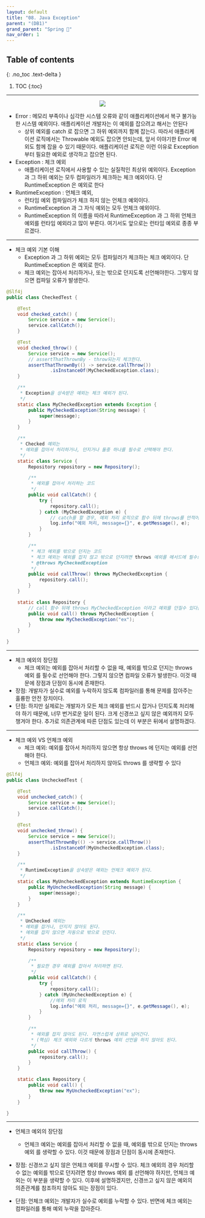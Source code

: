 ```yaml
---
layout: default
title: "08. Java Exception"
parent: "(DB1)"
grand_parent: "Spring 🐍"
nav_order: 1
---
```


## Table of contents
{: .no_toc .text-delta }

1. TOC
{:toc}

---

<p align="center">
  <img src="https://taehyungs-programming-blog.github.io/blog/assets/images/spring/db1/db1-8-1.png"/>
</p>

* Error : 메모리 부족이나 심각한 시스템 오류와 같이 애플리케이션에서 복구 불가능한 시스템 예외이다. 애플리케이션 개발자는 이 예외를 잡으려고 해서는 안된다
    * 상위 예외를 catch 로 잡으면 그 하위 예외까지 함께 잡는다. 따라서 애플리케이션 로직에서는 Throwable 예외도 잡으면 안되는데, 앞서 이야기한 Error 예외도 함께 잡을 수 있기 때문이다. 애플리케이션 로직은 이런 이유로 Exception 부터 필요한 예외로 생각하고 잡으면 된다.
* Exception : 체크 예외 
    * 애플리케이션 로직에서 사용할 수 있는 실질적인 최상위 예외이다. 
Exception 과 그 하위 예외는 모두 컴파일러가 체크하는 체크 예외이다. 단 RuntimeException 은 예외로 한다
* RuntimeException : 언체크 예외, 
    * 런타임 예외 컴파일러가 체크 하지 않는 언체크 예외이다. 
    * RuntimeException 과 그 자식 예외는 모두 언체크 예외이다. 
    * RuntimeException 의 이름을 따라서 RuntimeException 과 그 하위 언체크 예외를 런타임 예외라고 많이 부른다. 여기서도 앞으로는 런타임 예외로 종종 부르겠다.

---

* 체크 예외 기본 이해 
    * Exception 과 그 하위 예외는 모두 컴파일러가 체크하는 체크 예외이다. 단 RuntimeException 은 예외로 한다. 
    * 체크 예외는 잡아서 처리하거나, 또는 밖으로 던지도록 선언해야한다. 그렇지 않으면 컴파일 오류가 발생한다.

```java
@Slf4j
public class CheckedTest {

    @Test
    void checked_catch() {
        Service service = new Service();
        service.callCatch();
    }

    @Test
    void checked_throw() {
        Service service = new Service();
        // assertThatThrownBy - throw되는지 체크한다.
        assertThatThrownBy(() -> service.callThrow())
                .isInstanceOf(MyCheckedException.class);
    }

    /**
     * Exception을 상속받은 예외는 체크 예외가 된다.
     */
    static class MyCheckedException extends Exception {
        public MyCheckedException(String message) {
            super(message);
        }
    }

    /**
     * Checked 예외는
     * 예외를 잡아서 처리하거나, 던지거나 둘중 하나를 필수로 선택해야 한다.
     */
    static class Service {
        Repository repository = new Repository();

        /**
         * 예외를 잡아서 처리하는 코드
         */
        public void callCatch() {
            try {
                repository.call();
            } catch (MyCheckedException e) {
                // catch를 할 경우, 예외 처리 로직으로 함수 뒤에 throws를 안적어도됨.
                log.info("예외 처리, message={}", e.getMessage(), e);
            }
        }

        /**
         * 체크 예외를 밖으로 던지는 코드
         * 체크 예외는 예외를 잡지 않고 밖으로 던지려면 throws 예외를 메서드에 필수로 선언해야한다.
         * @throws MyCheckedException
         */
        public void callThrow() throws MyCheckedException {
            repository.call();
        }
    }

    static class Repository {
        // call 함수 뒤에 throws MyCheckedException 이라고 예외를 던질수 있다를 알려줘야함.
        public void call() throws MyCheckedException {
            throw new MyCheckedException("ex");
        }
    }

}
```

---

* 체크 예외의 장단점 
    * 체크 예외는 예외를 잡아서 처리할 수 없을 때, 예외를 밖으로 던지는 throws 예외 를 필수로 선언해야 한다. 그렇지 않으면 컴파일 오류가 발생한다. 이것 때문에 장점과 단점이 동시에 존재한다. 
* 장점: 개발자가 실수로 예외를 누락하지 않도록 컴파일러를 통해 문제를 잡아주는 훌륭한 안전 장치이다. 
* 단점: 하지만 실제로는 개발자가 모든 체크 예외를 반드시 잡거나 던지도록 처리해야 하기 때문에, 너무 번거로운 일이 된다. 크게 신경쓰고 싶지 않은 예외까지 모두 챙겨야 한다. 추가로 의존관계에 따른 단점도 있는데 이 부분은 뒤에서 설명하겠다.

---

* 체크 예외 VS 언체크 예외 
    * 체크 예외: 예외를 잡아서 처리하지 않으면 항상 throws 에 던지는 예외를 선언해야 한다. 
    * 언체크 예외: 예외를 잡아서 처리하지 않아도 throws 를 생략할 수 있다

```java
@Slf4j
public class UncheckedTest {

    @Test
    void unchecked_catch() {
        Service service = new Service();
        service.callCatch();
    }

    @Test
    void unchecked_throw() {
        Service service = new Service();
        assertThatThrownBy(() -> service.callThrow())
                .isInstanceOf(MyUncheckedException.class);
    }

    /**
     * RuntimeException을 상속받은 예외는 언체크 예외가 된다.
     */
    static class MyUncheckedException extends RuntimeException {
        public MyUncheckedException(String message) {
            super(message);
        }
    }

    /**
     * UnChecked 예외는
     * 예외를 잡거나, 던지지 않아도 된다.
     * 예외를 잡지 않으면 자동으로 밖으로 던진다.
     */
    static class Service {
        Repository repository = new Repository();

        /**
         * 필요한 경우 예외를 잡아서 처리하면 된다.
         */
        public void callCatch() {
            try {
                repository.call();
            } catch (MyUncheckedException e) {
                //예외 처리 로직
                log.info("예외 처리, message={}", e.getMessage(), e);
            }
        }

        /**
         * 예외를 잡지 않아도 된다. 자연스럽게 상위로 넘어간다.
         * (핵심) 체크 예외와 다르게 throws 예외 선언을 하지 않아도 된다.
         */
        public void callThrow() {
            repository.call();
        }
    }

    static class Repository {
        public void call() {
            throw new MyUncheckedException("ex");
        }
    }

}
```

---

* 언체크 예외의 장단점 
    * 언체크 예외는 예외를 잡아서 처리할 수 없을 때, 예외를 밖으로 던지는 throws 예외 를 생략할 수 있다. 이것 때문에 장점과 단점이 동시에 존재한다. 

* 장점: 신경쓰고 싶지 않은 언체크 예외를 무시할 수 있다. 체크 예외의 경우 처리할 수 없는 예외를 밖으로 던지려면 항상 throws 예외 를 선언해야 하지만, 언체크 예외는 이 부분을 생략할 수 있다. 이후에 설명하겠지만, 신경쓰고 싶지 않은 예외의 의존관계를 참조하지 않아도 되는 장점이 있다. 
* 단점: 언체크 예외는 개발자가 실수로 예외를 누락할 수 있다. 반면에 체크 예외는 컴파일러를 통해 예외 누락을 잡아준다.